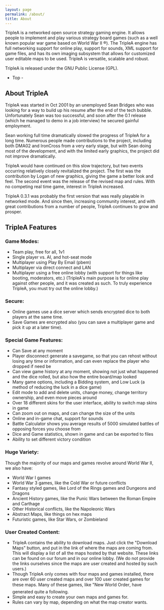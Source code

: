```yaml
---
layout: page
permalink: /about/
title: About
---
```


TripleA is a networked open source strategy gaming engine. It allows people to implement and play various strategy board games (such as a well known popular war game based on World War II ®). The TripleA engine has full networking support for online play, support for sounds, XML support for game files, and has its own imaging subsystem that allows for customized user editable maps to be used. TripleA is versatile, scalable and robust.

TripleA is released under the GNU Public License (GPL).

- Top -

## About TripleA

TripleA was started in Oct 2001 by an unemployed Sean Bridges who was looking for a way to build up his resume after the end of the tech bubble. Unfortunately Sean was too successful, and soon after the 0.1 release (which he managed to demo in a job interview) he secured gainful employment.

Sean working full time dramatically slowed the progress of TripleA for a long time. Numerous people made contributions to the project, including both DMA02 and IronCross from a very early stage, but with Sean doing most of the development, and with the limited early graphics, the project did not improve dramatically.

TripleA would have continued on this slow trajectory, but two events occurring relatively closely revitalized the project. The first was the contribution by Logan of new graphics, giving the game a better look and feel. The second event was the release of the revised map and rules. With no competing real time game, interest in TripleA increased.

TripleA 0.3.1 was probably the first version that was really playable in networked mode. And since then, increasing community interest, and with great contributions from a number of people, TripleA continues to grow and prosper.

<a name="features">

## TripleA Features

### Game Modes:
* Team play, free for all, 1v1
* Single player vs. AI, and hot-seat mode
* Multiplayer using Play By Email (pbem)
* Multiplayer via direct connect and LAN
* Multiplayer using a free online lobby (with support for things like booting, moderators, etc.)
(TripleA's main purpose is for online play against other people, and it was created as such. To truly experience TripleA, you must try out the online lobby.)

### Secure:
* Online games use a dice server which sends encrypted dice to both players at the same time.
* Save Games are encrypted also (you can save a multiplayer game and pick it up at a later time).

### Special Game Features:
* Can Save at any moment
* Player disconnect generate a savegame, so that you can rehost without losing any time or information, and can even replace the player who dropped if need be
* Can view game history at any moment, showing not just what happened and the dice rolled, but also how the entire board/map looked
* Many game options, including a Bidding system, and Low Luck (a method of reducing the luck in a dice game)
* Edit mode to add and delete units, change money, change territory ownership, and even move pieces around
* Over 18 different skins for the user interface, ability to switch map skins in game
* Can zoom out on maps, and can change the size of the units
* Online and in-game chat, support for sounds
* Battle Calculator shows you average results of 5000 simulated battles of opposing forces you choose from
* Dice and Game statistics, shown in game and can be exported to files
* Ability to set different victory condition

### Huge Variety:
Though the majority of our maps and games revolve around World War II, we also have:
* World War I games
* World War 3 games, like the Cold War or future conflicts
* Fantasy styled games, like Lord of the Rings games and Dungeons and Dragons
* Ancient History games, like the Punic Wars between the Roman Empire and Carthage
* Other Historical conflicts, like the Napoleonic Wars
* Abstract Maps, like things on hex maps
* Futuristic games, like Star Wars, or Zombieland

### User Created Content:
* TripleA contains the ability to download maps.  Just click the "Download Maps" button, and put in the link of where the maps are coming from.  This will display a list of all the maps hosted by that website.  These links can be found on our forum and in our online lobby.  (We do not provide the links ourselves since the maps are user created and hosted by such users.)
* Though TripleA only comes with four maps and games installed, there are over 60 user created maps and over 100 user created games for these maps.  Many of these games, like "New World Order, have generated quite a following.
* Simple and easy to create your own maps and games for.  
* Rules can vary by map, depending on what the map creator wants.
